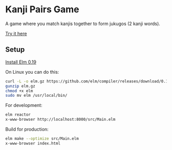 Kanji Pairs Game
=================

A game where you match kanjis together to form jukugos (2 kanji words).

[Try it here](http://itsupera.co/kanjipairs)

Setup
------

[Install Elm 0.19](https://guide.elm-lang.org/install/elm.html)

On Linux you can do this:
```bash
curl -L -o elm.gz https://github.com/elm/compiler/releases/download/0.19.1/binary-for-linux-64-bit.gz
gunzip elm.gz
chmod +x elm
sudo mv elm /usr/local/bin/
```

For development:
```bash
elm reactor
x-www-browser http://localhost:8000/src/Main.elm
```

Build for production:
```bash
elm make --optimize src/Main.elm
x-www-browser index.html
```